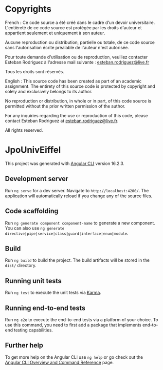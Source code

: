 # Copyrights 

French : 
Ce code source a été créé dans le cadre d'un devoir universitaire.
L'entièreté de ce code source est protégée par les droits d'auteur et
appartient seulement et uniquement à son auteur.

Aucune reproduction ou distribution, partielle ou totale, de ce code
source sans l'autorisation écrite préalable de l'auteur n'est autorisée.

Pour toute demande d'utilisation ou de reproduction, veuillez
contacter Esteban Rodriguez à l'adresse mail suivante : esteban.rodriguez@live.fr

Tous les droits sont réservés.

English :
This source code has been created as part of an academic assignment.
The entirety of this source code is protected by copyright and
solely and exclusively belongs to its author.

No reproduction or distribution, in whole or in part, of this code
source is permitted without the prior written permission of the author.

For any inquiries regarding the use or reproduction of this code,
please contact Esteban Rodriguez at esteban.rodriguez@live.fr.

All rights reserved.

# JpoUnivEiffel

This project was generated with [Angular CLI](https://github.com/angular/angular-cli) version 16.2.3.

## Development server

Run `ng serve` for a dev server. Navigate to `http://localhost:4200/`. The application will automatically reload if you change any of the source files.

## Code scaffolding

Run `ng generate component component-name` to generate a new component. You can also use `ng generate directive|pipe|service|class|guard|interface|enum|module`.

## Build

Run `ng build` to build the project. The build artifacts will be stored in the `dist/` directory.

## Running unit tests

Run `ng test` to execute the unit tests via [Karma](https://karma-runner.github.io).

## Running end-to-end tests

Run `ng e2e` to execute the end-to-end tests via a platform of your choice. To use this command, you need to first add a package that implements end-to-end testing capabilities.

## Further help

To get more help on the Angular CLI use `ng help` or go check out the [Angular CLI Overview and Command Reference](https://angular.io/cli) page.
